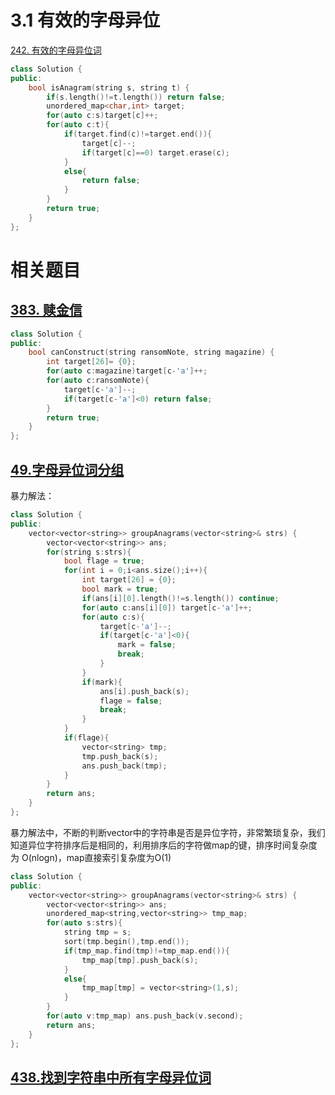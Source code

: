 # 3.1 有效的字母异位

[242. 有效的字母异位词](https://leetcode.cn/problems/valid-anagram/)

```cpp
class Solution {
public:
    bool isAnagram(string s, string t) {
        if(s.length()!=t.length()) return false;
        unordered_map<char,int> target;
        for(auto c:s)target[c]++;
        for(auto c:t){
            if(target.find(c)!=target.end()){
                target[c]--;
                if(target[c]==0) target.erase(c);
            }
            else{
                return false;
            }
        }
        return true;
    }
};
```


# 相关题目

## [383. 赎金信](https://leetcode.cn/problems/ransom-note/)

```cpp
class Solution {
public:
    bool canConstruct(string ransomNote, string magazine) {
        int target[26]= {0};
        for(auto c:magazine)target[c-'a']++;
        for(auto c:ransomNote){
            target[c-'a']--;
            if(target[c-'a']<0) return false;
        }
        return true;
    }
};
```

## [49.字母异位词分组](https://leetcode.cn/problems/group-anagrams/)

暴力解法：
```cpp
class Solution {
public:
    vector<vector<string>> groupAnagrams(vector<string>& strs) {
        vector<vector<string>> ans;
        for(string s:strs){
            bool flage = true;
            for(int i = 0;i<ans.size();i++){
                int target[26] = {0};
                bool mark = true;
                if(ans[i][0].length()!=s.length()) continue;
                for(auto c:ans[i][0]) target[c-'a']++;
                for(auto c:s){
                    target[c-'a']--;
                    if(target[c-'a']<0){
                        mark = false;
                        break;
                    }
                }
                if(mark){
                    ans[i].push_back(s);
                    flage = false;
                    break;
                }
            }
            if(flage){
                vector<string> tmp;
                tmp.push_back(s);
                ans.push_back(tmp);
            }
        }
        return ans;
    }
};
```

暴力解法中，不断的判断vector中的字符串是否是异位字符，非常繁琐复杂，我们知道异位字符排序后是相同的，利用排序后的字符做map的键，排序时间复杂度为 O(nlogn)，map直接索引复杂度为O(1)

```cpp
class Solution {
public:
    vector<vector<string>> groupAnagrams(vector<string>& strs) {
        vector<vector<string>> ans;
        unordered_map<string,vector<string>> tmp_map;
        for(auto s:strs){
            string tmp = s;
            sort(tmp.begin(),tmp.end());
            if(tmp_map.find(tmp)!=tmp_map.end()){
                tmp_map[tmp].push_back(s);
            }
            else{
                tmp_map[tmp] = vector<string>(1,s);
            }
        }
        for(auto v:tmp_map) ans.push_back(v.second);
        return ans;
    }
};
```
## [438.找到字符串中所有字母异位词](https://leetcode.cn/problems/find-all-anagrams-in-a-string/)
